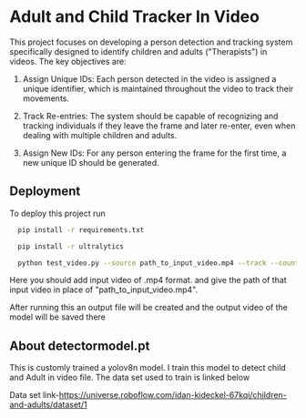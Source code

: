 
# Adult and Child Tracker In Video

This project focuses on developing a person detection and tracking system specifically designed to identify children and adults ("Therapists") in videos. The key objectives are:

1. Assign Unique IDs: Each person detected in the video is assigned a unique identifier, which is maintained throughout the video to track their movements.

2. Track Re-entries: The system should be capable of recognizing and tracking individuals if they leave the frame and later re-enter, even when dealing with multiple children and adults.

3. Assign New IDs: For any person entering the frame for the first time, a new unique ID should be generated.









## Deployment

To deploy this project run

```bash
  pip install -r requirements.txt
```
```bash
  pip install -r ultralytics
```
```bash
  python test_video.py --source path_to_input_video.mp4 --track --count
```
Here you should add input video of .mp4 format. and give the path of that input video in place of "path_to_input_video.mp4".

After running this an output file will be created and the output video of the model will be saved there





## About detectormodel.pt
This is customly trained a yolov8n model. I train this model to detect child and Adult in video file. The data set used to train is linked below

Data set link-https://universe.roboflow.com/idan-kideckel-67kqi/children-and-adults/dataset/1
